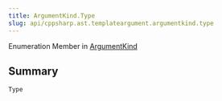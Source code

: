 ```yaml
---
title: ArgumentKind.Type
slug: api/cppsharp.ast.templateargument.argumentkind.type
---
```

Enumeration Member in [ArgumentKind](/api/cppsharp/ast/templateargument/argumentkind)

## Summary



```csharp
Type
```

